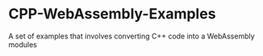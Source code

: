 # CPP-WebAssembly-Examples
A set of examples that involves converting C++ code into a WebAssembly modules
